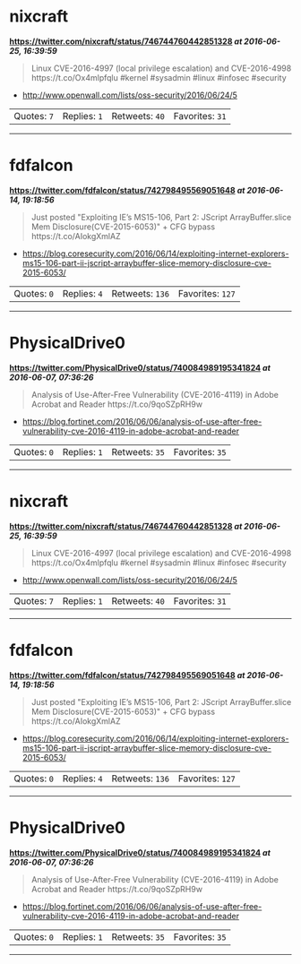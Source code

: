# nixcraft
**https://twitter.com/nixcraft/status/746744760442851328 _at 2016-06-25, 16:39:59_**
<blockquote>
Linux CVE-2016-4997 (local privilege escalation) and CVE-2016-4998 https://t.co/Ox4mlpfqlu #kernel #sysadmin #linux #infosec #security
</blockquote>

* http://www.openwall.com/lists/oss-security/2016/06/24/5

<table><tr>
<td>Quotes: <code>7</code></td>
<td>Replies: <code>1</code></td>
<td>Retweets: <code>40</code></td>
<td>Favorites: <code>31</code></td>
</tr></table>

---

# fdfalcon
**https://twitter.com/fdfalcon/status/742798495569051648 _at 2016-06-14, 19:18:56_**
<blockquote>
Just posted "Exploiting IE’s MS15-106, Part 2: JScript ArrayBuffer.slice Mem Disclosure(CVE-2015-6053)" + CFG bypass https://t.co/AIokgXmlAZ
</blockquote>

* https://blog.coresecurity.com/2016/06/14/exploiting-internet-explorers-ms15-106-part-ii-jscript-arraybuffer-slice-memory-disclosure-cve-2015-6053/

<table><tr>
<td>Quotes: <code>0</code></td>
<td>Replies: <code>4</code></td>
<td>Retweets: <code>136</code></td>
<td>Favorites: <code>127</code></td>
</tr></table>

---

# PhysicalDrive0
**https://twitter.com/PhysicalDrive0/status/740084989195341824 _at 2016-06-07, 07:36:26_**
<blockquote>
Analysis of Use-After-Free Vulnerability (CVE-2016-4119) in Adobe Acrobat and Reader 
https://t.co/9qoSZpRH9w
</blockquote>

* https://blog.fortinet.com/2016/06/06/analysis-of-use-after-free-vulnerability-cve-2016-4119-in-adobe-acrobat-and-reader

<table><tr>
<td>Quotes: <code>0</code></td>
<td>Replies: <code>1</code></td>
<td>Retweets: <code>35</code></td>
<td>Favorites: <code>35</code></td>
</tr></table>

---

# nixcraft
**https://twitter.com/nixcraft/status/746744760442851328 _at 2016-06-25, 16:39:59_**
<blockquote>
Linux CVE-2016-4997 (local privilege escalation) and CVE-2016-4998 https://t.co/Ox4mlpfqlu #kernel #sysadmin #linux #infosec #security
</blockquote>

* http://www.openwall.com/lists/oss-security/2016/06/24/5

<table><tr>
<td>Quotes: <code>7</code></td>
<td>Replies: <code>1</code></td>
<td>Retweets: <code>40</code></td>
<td>Favorites: <code>31</code></td>
</tr></table>

---

# fdfalcon
**https://twitter.com/fdfalcon/status/742798495569051648 _at 2016-06-14, 19:18:56_**
<blockquote>
Just posted "Exploiting IE’s MS15-106, Part 2: JScript ArrayBuffer.slice Mem Disclosure(CVE-2015-6053)" + CFG bypass https://t.co/AIokgXmlAZ
</blockquote>

* https://blog.coresecurity.com/2016/06/14/exploiting-internet-explorers-ms15-106-part-ii-jscript-arraybuffer-slice-memory-disclosure-cve-2015-6053/

<table><tr>
<td>Quotes: <code>0</code></td>
<td>Replies: <code>4</code></td>
<td>Retweets: <code>136</code></td>
<td>Favorites: <code>127</code></td>
</tr></table>

---

# PhysicalDrive0
**https://twitter.com/PhysicalDrive0/status/740084989195341824 _at 2016-06-07, 07:36:26_**
<blockquote>
Analysis of Use-After-Free Vulnerability (CVE-2016-4119) in Adobe Acrobat and Reader 
https://t.co/9qoSZpRH9w
</blockquote>

* https://blog.fortinet.com/2016/06/06/analysis-of-use-after-free-vulnerability-cve-2016-4119-in-adobe-acrobat-and-reader

<table><tr>
<td>Quotes: <code>0</code></td>
<td>Replies: <code>1</code></td>
<td>Retweets: <code>35</code></td>
<td>Favorites: <code>35</code></td>
</tr></table>

---


